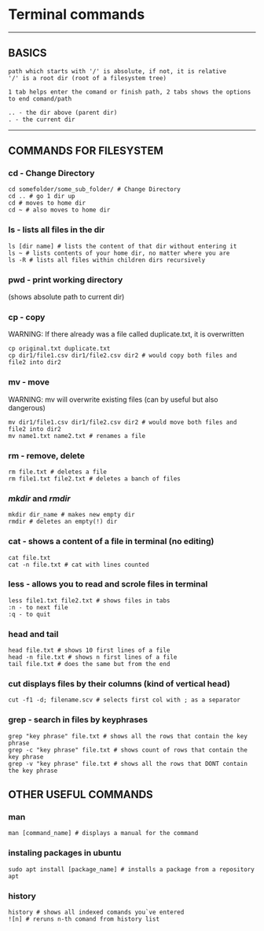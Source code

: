 # Terminal commands

---
## BASICS

    path which starts with '/' is absolute, if not, it is relative
    '/' is a root dir (root of a filesystem tree)
    
    1 tab helps enter the comand or finish path, 2 tabs shows the options to end comand/path
    
    .. - the dir above (parent dir)
    . - the current dir

---
## COMMANDS FOR FILESYSTEM

### cd - Change Directory
    cd somefolder/some_sub_folder/ # Change Directory 
    cd .. # go 1 dir up
    cd # moves to home dir
    cd ~ # also moves to home dir

### ls - lists all files in the dir
    ls [dir name] # lists the content of that dir without entering it
    ls ~ # lists contents of your home dir, no matter where you are
    ls -R # lists all files within children dirs recursively

### pwd - print working directory
 (shows absolute path to current dir)

### cp - copy
WARNING: If there already was a file called duplicate.txt, it is overwritten

    cp original.txt duplicate.txt 
    cp dir1/file1.csv dir1/file2.csv dir2 # would copy both files and file2 into dir2
    
### mv - move 
WARNING: mv will overwrite existing files (can by useful but also dangerous)

    mv dir1/file1.csv dir1/file2.csv dir2 # would move both files and file2 into dir2
    mv name1.txt name2.txt # renames a file

### rm - remove, delete
    rm file.txt # deletes a file
    rm file1.txt file2.txt # deletes a banch of files

### _mkdir_ and _rmdir_
    mkdir dir_name # makes new empty dir
    rmdir # deletes an empty(!) dir

### cat - shows a content of a file in terminal (no editing)

    cat file.txt
    cat -n file.txt # cat with lines counted

### less - allows you to read and scrole files in terminal 
    less file1.txt file2.txt # shows files in tabs 
	:n - to next file
	:q - to quit

### head and tail 

    head file.txt # shows 10 first lines of a file 
    head -n file.txt # shows n first lines of a file 
    tail file.txt # does the same but from the end

### cut displays files by their columns (kind of vertical head)
    
    cut -f1 -d; filename.scv # selects first col with ; as a separator

### grep - search in files by keyphrases

    grep "key phrase" file.txt # shows all the rows that contain the key phrase
    grep -c "key phrase" file.txt # shows count of rows that contain the key phrase
    grep -v "key phrase" file.txt # shows all the rows that DONT contain the key phrase

## OTHER USEFUL COMMANDS 

### man
    man [command_name] # displays a manual for the command

### instaling packages in ubuntu
    sudo apt install [package_name] # installs a package from a repository apt

### history 
    history # shows all indexed comands you`ve entered
    ![n] # reruns n-th comand from history list
